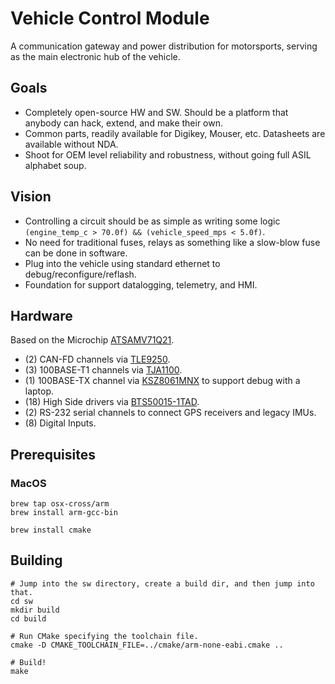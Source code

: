 # Vehicle Control Module

A communication gateway and power distribution for motorsports, serving as the main electronic hub of the vehicle.

## Goals
  - Completely open-source HW and SW.  Should be a platform that anybody can hack, extend, and make their own.
  - Common parts, readily available for Digikey, Mouser, etc.  Datasheets are available without NDA.
  - Shoot for OEM level reliability and robustness, without going full ASIL alphabet soup.

## Vision
  - Controlling a circuit should be as simple as writing some logic `(engine_temp_c > 70.0f) && (vehicle_speed_mps < 5.0f)`.
  - No need for traditional fuses, relays as something like a slow-blow fuse can be done in software.
  - Plug into the vehicle using standard ethernet to debug/reconfigure/reflash.
  - Foundation for support datalogging, telemetry, and HMI.

## Hardware
Based on the Microchip [ATSAMV71Q21](https://www.microchip.com/wwwproducts/en/ATSAMV71Q21).
* (2) CAN-FD channels via [TLE9250](https://www.infineon.com/cms/en/product/transceivers/automotive-transceiver/automotive-can-transceivers/tle9250xsj/).
* (3) 100BASE-T1 channels via [TJA1100](https://www.nxp.com/products/interfaces/ethernet-/automotive-ethernet-phy-transceivers/ieee-100base-t1-compliant-automotive-ethernet-phy-transceiver:TJA1100HN).
* (1) 100BASE-TX channel via [KSZ8061MNX](https://www.microchip.com/wwwproducts/en/KSZ8061) to support debug with a laptop.
* (18) High Side drivers via [BTS50015-1TAD](https://www.infineon.com/cms/en/product/power/smart-low-side-high-side-switches/automotive-smart-high-side-switch-profet/power-profet/bts50015-1tad/).
* (2) RS-232 serial channels to connect GPS receivers and legacy IMUs.
* (8) Digital Inputs.

## Prerequisites
### MacOS
```
brew tap osx-cross/arm
brew install arm-gcc-bin

brew install cmake
```


## Building
```
# Jump into the sw directory, create a build dir, and then jump into that.
cd sw
mkdir build
cd build

# Run CMake specifying the toolchain file.
cmake -D CMAKE_TOOLCHAIN_FILE=../cmake/arm-none-eabi.cmake ..

# Build!
make
```
